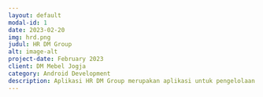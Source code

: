 ```yaml
---
layout: default
modal-id: 1
date: 2023-02-20
img: hrd.png
judul: HR DM Group
alt: image-alt
project-date: February 2023
client: DM Mebel Jogja
category: Android Development
description: Aplikasi HR DM Group merupakan aplikasi untuk pengelolaan sistem HRD pada perusahaan DM Mebel Jogja yang mana banyak sekali memiliki fitur unggulan, antara lain yaitu Fitur Management Tugas, Pencatatan Absen, Pengajuan Cuti/Izin/Sakit, Pengajuan Reimbursement, Slip Gaji, dan masih banyak fitur lainnya. Aplikasi ini memiliki 3 actor, yaitu antara lain staf kepala cabang dan pimpinan.
---
```

